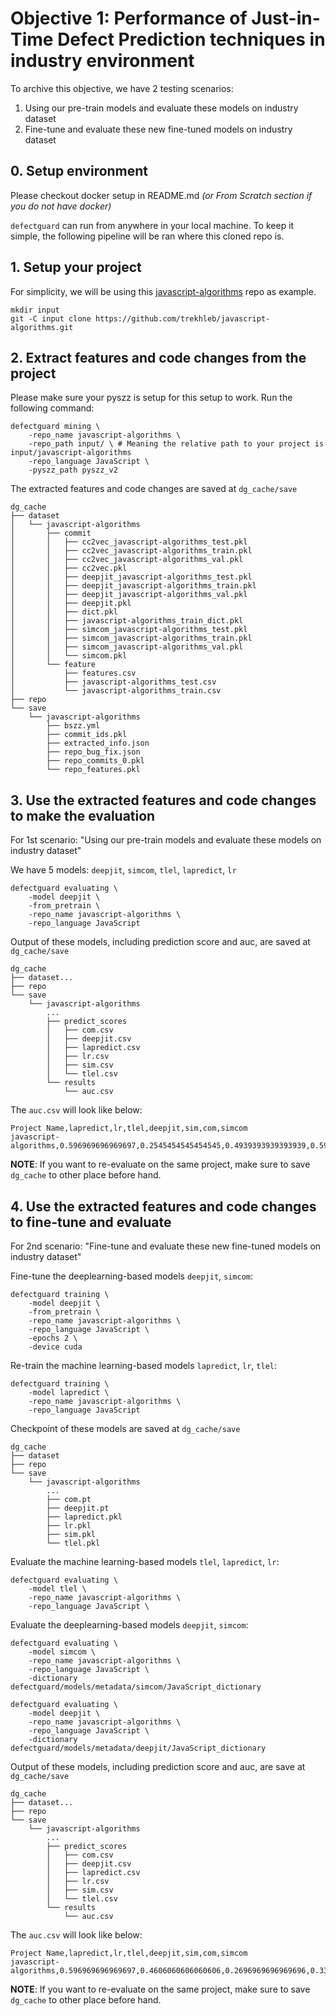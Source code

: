 # Objective 1: Performance of Just-in-Time Defect Prediction techniques in industry environment

To archive this objective, we have 2 testing scenarios:
1. Using our pre-train models and evaluate these models on industry dataset
2. Fine-tune and evaluate these new fine-tuned models on industry dataset

## 0. Setup environment

Please checkout docker setup in README.md _(or From Scratch section if you do not have docker)_

`defectguard` can run from anywhere in your local machine. To keep it simple, the following pipeline will be ran where this cloned repo is.

## 1. Setup your project

For simplicity, we will be using this [javascript-algorithms](https://github.com/trekhleb/javascript-algorithms.git) repo as example.

```
mkdir input
git -C input clone https://github.com/trekhleb/javascript-algorithms.git
```

## 2. Extract features and code changes from the project

Please make sure your pyszz is setup for this setup to work.
Run the following command:
```
defectguard mining \
    -repo_name javascript-algorithms \
    -repo_path input/ \ # Meaning the relative path to your project is input/javascript-algorithms
    -repo_language JavaScript \
    -pyszz_path pyszz_v2
```

The extracted features and code changes are saved at `dg_cache/save`

```
dg_cache
├── dataset
│   └── javascript-algorithms
│       ├── commit
│       │   ├── cc2vec_javascript-algorithms_test.pkl
│       │   ├── cc2vec_javascript-algorithms_train.pkl
│       │   ├── cc2vec_javascript-algorithms_val.pkl
│       │   ├── cc2vec.pkl
│       │   ├── deepjit_javascript-algorithms_test.pkl
│       │   ├── deepjit_javascript-algorithms_train.pkl
│       │   ├── deepjit_javascript-algorithms_val.pkl
│       │   ├── deepjit.pkl
│       │   ├── dict.pkl
│       │   ├── javascript-algorithms_train_dict.pkl
│       │   ├── simcom_javascript-algorithms_test.pkl
│       │   ├── simcom_javascript-algorithms_train.pkl
│       │   ├── simcom_javascript-algorithms_val.pkl
│       │   └── simcom.pkl
│       └── feature
│           ├── features.csv
│           ├── javascript-algorithms_test.csv
│           └── javascript-algorithms_train.csv
├── repo
└── save
    └── javascript-algorithms
        ├── bszz.yml
        ├── commit_ids.pkl
        ├── extracted_info.json
        ├── repo_bug_fix.json
        ├── repo_commits_0.pkl
        └── repo_features.pkl
```
## 3. Use the extracted features and code changes to make the evaluation

For 1st scenario: "Using our pre-train models and evaluate these models on industry dataset"

We have 5 models: `deepjit`, `simcom`, `tlel`, `lapredict`, `lr`
```
defectguard evaluating \
    -model deepjit \
    -from_pretrain \
    -repo_name javascript-algorithms \
    -repo_language JavaScript
```

Output of these models, including prediction score and auc, are saved at `dg_cache/save`

```
dg_cache
├── dataset...
├── repo
└── save
    └── javascript-algorithms
        ...
        ├── predict_scores
        │   ├── com.csv
        │   ├── deepjit.csv
        │   ├── lapredict.csv
        │   ├── lr.csv
        │   ├── sim.csv
        │   └── tlel.csv
        └── results
            └── auc.csv
```
The `auc.csv` will look like below:
```
Project Name,lapredict,lr,tlel,deepjit,sim,com,simcom
javascript-algorithms,0.596969696969697,0.2545454545454545,0.4939393939393939,0.593939393939394,0.3909090909090909,0.5545454545454546,0.3999999999999999
```
**NOTE**: If you want to re-evaluate on the same project, make sure to save `dg_cache` to other place before hand.

## 4. Use the extracted features and code changes to fine-tune and evaluate

For 2nd scenario: "Fine-tune and evaluate these new fine-tuned models on industry dataset"

Fine-tune the deeplearning-based models `deepjit`, `simcom`:
```
defectguard training \
    -model deepjit \
    -from_pretrain \
    -repo_name javascript-algorithms \
    -repo_language JavaScript \
    -epochs 2 \
    -device cuda
```

Re-train the machine learning-based models `lapredict`, `lr`, `tlel`:
```
defectguard training \
    -model lapredict \
    -repo_name javascript-algorithms \
    -repo_language JavaScript
```

Checkpoint of these models are saved at `dg_cache/save`
```
dg_cache
├── dataset
├── repo
└── save
    └── javascript-algorithms
        ...
        ├── com.pt
        ├── deepjit.pt
        ├── lapredict.pkl
        ├── lr.pkl
        ├── sim.pkl
        └── tlel.pkl
```

Evaluate the machine learning-based models `tlel`, `lapredict`, `lr`:
```
defectguard evaluating \
    -model tlel \
    -repo_name javascript-algorithms \
    -repo_language JavaScript \
```

Evaluate the deeplearning-based models `deepjit`, `simcom`:
```
defectguard evaluating \
    -model simcom \
    -repo_name javascript-algorithms \
    -repo_language JavaScript \
    -dictionary defectguard/models/metadata/simcom/JavaScript_dictionary
```
```
defectguard evaluating \
    -model deepjit \
    -repo_name javascript-algorithms \
    -repo_language JavaScript \
    -dictionary defectguard/models/metadata/deepjit/JavaScript_dictionary
```

Output of these models, including prediction score and auc, are save at `dg_cache/save`

```
dg_cache
├── dataset...
├── repo
└── save
    └── javascript-algorithms
        ...
        ├── predict_scores
        │   ├── com.csv
        │   ├── deepjit.csv
        │   ├── lapredict.csv
        │   ├── lr.csv
        │   ├── sim.csv
        │   └── tlel.csv
        └── results
            └── auc.csv
```
The `auc.csv` will look like below:
```
Project Name,lapredict,lr,tlel,deepjit,sim,com,simcom
javascript-algorithms,0.596969696969697,0.4606060606060606,0.2696969696969696,0.33636363636363636,0.3909090909090909,0.5545454545454546,0.3999999999999999
```
**NOTE**: If you want to re-evaluate on the same project, make sure to save `dg_cache` to other place before hand.